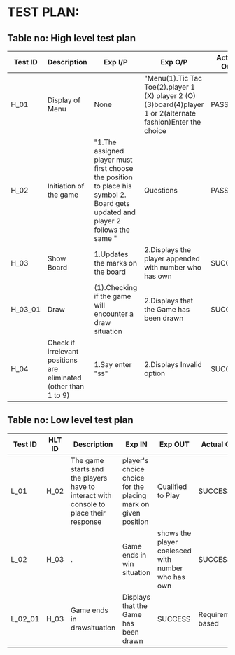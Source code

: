 # TEST PLAN:

## Table no: High level test plan

| **Test ID** | **Description**                                              | **Exp I/P** | **Exp O/P** | **Actual Out** |**Type Of Test**  |    
|-------------|--------------------------------------------------------------|------------|-------------|----------------|------------------|
|  H_01|Display of Menu| None | "Menu(1).Tic Tac Toe(2).player 1 (X) player 2 (O)(3)board(4)player 1 or 2(alternate fashion)Enter the choice | PASS | Scenario|
|  H_02|Initiation of the game |"1.The assigned player must first choose the position to place his symbol 2. Board gets updated and player 2 follows the same " | Questions|PASS|Requirement based |
|  H_03|Show Board | 1.Updates the marks on the board| 2.Displays the player appended with number who has own |SUCCESS|Requirement based |
| H_03_01| Draw| (1).Checking if the game will encounter a draw situation| 2.Displays that the Game has been drawn | SUCCESS | Requirement based |
| H_04| Check if irrelevant positions are eliminated (other than 1 to 9) | 1.Say enter "ss" | 2.Displays Invalid option |SUCCESS| Scenario |



## Table no: Low level test plan

| **Test ID** | **HLT ID** | **Description**                                              | **Exp IN** | **Exp OUT** | **Actual Out** |**Type Of Test**  |    
|-------------|-----|--------------------------------------------------------------|------------|-------------|----------------|------------------|
|  L_01|H_02|The game starts and the players have to interact with console to place their response| player's choice choice for the placing mark on given position| Qualified to Play| SUCCESS |Requirement based |
|  L_02|H_03|.|Game ends in win situation|shows the player coalesced with number who has own |SUCCESS|Requirement based|
|  L_02_01 |H_03|Game ends in drawsituation| Displays that the Game has been drawn | SUCCESS |Requirement based|
